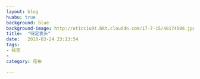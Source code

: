 ```yaml
---
layout: blog
huabu: true
background: blue
background-image: http://ot1cc1u9t.bkt.clouddn.com/17-7-15/48174506.jpg
title:  "待定表头"
date:   2018-03-24 23:13:54
tags:
- 标签
- 
category: 花布

---
```




